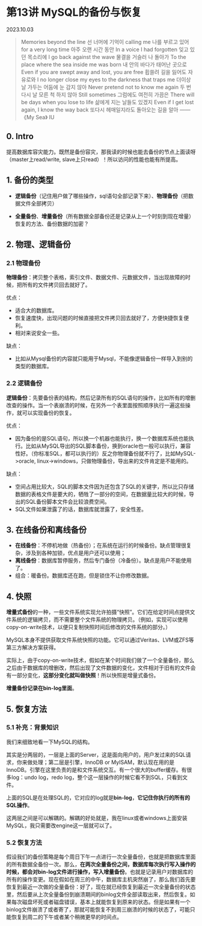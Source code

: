 # 第13讲 MySQL的备份与恢复

2023.10.03

>Memories beyond the line
선 너머에 기억이
calling me
나를 부르고 있어
for a very long time
아주 오랜 시간 동안
In a voice I had forgotten
잊고 있던 목소리에
I go back against the wave
물결을 거슬러 나 돌아가
To the place where the sea inside me was born
내 안의 바다가 태어난 곳으로
Even if you are swept away and lost, you are free
휩쓸려 길을 잃어도 자유로와
I no longer close my eyes to the darkness that traps me
더이상 날 가두는 어둠에 눈 감지 않아
Never pretend not to know me again
두 번 다시 날 모른 척 하지 않아
Still sometimes
그럼에도 여전히 가끔은
There will be days when you lose to life
삶에게 지는 날들도 있겠지
Even if I get lost again, I know the way back
또다시 헤매일지라도 돌아오는 길을 알아
> ——《My Sea》 IU


## 0. Intro

提高数据库容灾能力。既然是备份容灾，那我读的时候也能去备份的节点上面读呀（master上read/write, slave上只read）！所以访问的性能也能有所提高。

## 1. 备份的类型

- **逻辑备份**（记住用户做了哪些操作，sql语句全部记录下来）、**物理备份**（把数据文件全部拷贝）

- **全量备份**、**增量备份**（所有数据全部备份还是记录从上一个时刻到现在增量）
恢复的方法、备份数据的加密？

## 2. 物理、逻辑备份

### 2.1 物理备份

**物理备份**：拷贝整个表格，索引文件、数据文件、元数据文件，当出现故障的时候，把所有的文件拷贝回去就好了。

优点：
- 适合大的数据库。
- 恢复速度快，出现问题的时候直接把文件拷贝回去就好了，方便快捷恢复便利。
- 相对来说安全一些。

缺点：
- 比如从Mysql备份的内容就只能用于Mysql，不能像逻辑备份一样导入到别的类型的数据库。

### 2.2 逻辑备份

**逻辑备份**：先要备份表的结构，然后记录所有的SQL语句的操作，比如所有的增删改查的操作。当一个表崩溃的时候，在另外一个表里面按照顺序执行一遍这些操作，就可以实现备份的恢复。


优点：
- 因为备份的是SQL语句，所以换一个机器也能执行，换一个数据库系统也能执行。比如从MySQL导出的SQL脚本备份，换到oracle也一般可以执行，兼容性好。（你标准SQL，都可以执行的）反之你物理备份就不行了，比如MySQL->oracle, linux->windows，只做物理备份，导出来的文件肯定是不能用的。
  
缺点：
- 空间占用比较大，SQL的脚本文件因为还包含了SQL的关键字，所以比只存储数据的表格文件是要大的，牺牲了一部分的空间，在数据量比较大的时候，导出的SQL备份脚本文件会比较浪费空间。
- SQL文件如果泄露了的话，数据库就泄露了，安全性差。



## 3. 在线备份和离线备份

- **在线备份**：不停机地做（热备份）；在系统在运行的时候备份。缺点管理很复杂，涉及到各种加锁，优点是用户还可以使用；
- **离线备份**：数据库暂停服务，然后专门备份（冷备份）。缺点是用户不能使用了。
- 组合：暖备份。数据库还在跑，但是锁住不让你修改数据。

## 4. 快照

**增量式备份**的一种，一些文件系统实现允许拍摄“快照”。它们在给定时间点提供文件系统的逻辑拷贝，而不需要整个文件系统的物理拷贝。（例如，实现可以使用copy-on-write技术，以便只复制快照时间后修改的文件系统的部分。）

MySQL本身不提供获取文件系统快照的功能。它可以通过Veritas、LVM或ZFS等第三方解决方案获得。

实际上，由于copy-on-write技术，假如在某个时间我们做了一个全量备份，那么之后由于数据库的增删改，然后出现了文件数据的变化，文件相对于旧有的文件会有一部分变化，**这部分变化就叫做快照**！所以快照是增量式备份。

**增量备份记录在bin-log里面**。

## 5. 恢复方法

### 5.1 补充：背景知识

我们来细致地看一下MySQL的结构。

其实是分两层的，一层是上面的Server，这是面向用户的，用户发过来的SQL请求，你来做处理；第二层是引擎，InnoDB or MyISAM，默认现在用的是InnoDB。引擎在这里负责的是和文件系统交互。有一个很大的buffer缓存。有很多log：undo log，redo log，整个这一层操作的时候它看不到SQL，只看到文件。

上面的SQL是在处理SQL的，它对应的log就是**bin-log**，**它记住你执行的所有的SQL操作**。

这两层之间是可以解耦的。解耦的好处就是，我在linux或者windows上面安装MySQL，我只需要改engine这一层就可以了。

### 5.2 恢复方法

假设我们的备份策略是每个周日下午一点进行一次全量备份，也就是把数据库里面的所有数据全备份一次。那么，**在两次全量备份之间，数据库每次执行写入操作的时候，都会对bin-log文件进行操作，写入增量备份**。也就是记录用户对数据库的所有的操作变更。现在假如在周三的中午，数据库主机突然崩了，那么我们首先要恢复到最近一次做的全量备份：好了，现在就已经恢复到最近一次全量备份的状态里，然后要从上次全量备份到崩溃期间的binlog文件全部读取出来，然后恢复。如果每次磁盘坏死或者磁盘错误，基本上就能恢复到原来的状态。但是如果有一个binlog文件崩溃了或者寄了，那就可能恢复不到周三崩溃的时候的状态了，可能只能恢复到周二的下午或者某个稍微更早的时间点。